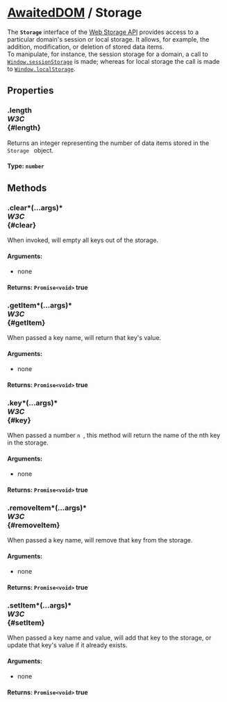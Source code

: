 # [AwaitedDOM](/docs/basic-interfaces/awaited-dom) <span>/</span> Storage

<div class='overview'>The <strong><code>Storage</code></strong> interface of the <a href="/en-US/docs/Web/API/Web_Storage_API">Web Storage API</a> provides access to a particular domain's session or local storage. It allows, for example, the addition, modification, or deletion of stored data items.</div>

<div class='overview'>To manipulate, for instance, the session storage for a domain, a call to <a href="/en-US/docs/Web/API/Window/sessionStorage" title="The sessionStorage property accesses a session Storage object for the current origin. sessionStorage is similar to localStorage; the difference is that while data in localStorage doesn't expire, data in sessionStorage is cleared when the page session ends."><code>Window.sessionStorage</code></a> is made; whereas for local storage the call is made to <a href="/en-US/docs/Web/API/Window/localStorage" title="The read-only localStorage property allows you to access a Storage object for the Document's origin; the stored data is saved across browser sessions."><code>Window.localStorage</code></a>.</div>

## Properties

### .length <div class="specs"><i>W3C</i></div> {#length}

Returns an integer representing the number of data items stored in the <code>Storage
</code> object.

#### **Type**: `number`

## Methods

### .clear*(...args)* <div class="specs"><i>W3C</i></div> {#clear}

When invoked, will empty all keys out of the storage.

#### **Arguments**:


 - none

#### **Returns**: `Promise<void>` true

### .getItem*(...args)* <div class="specs"><i>W3C</i></div> {#getItem}

When passed a key name, will return that key's value.

#### **Arguments**:


 - none

#### **Returns**: `Promise<void>` true

### .key*(...args)* <div class="specs"><i>W3C</i></div> {#key}

When passed a number <code>n
</code>, this method will return the name of the nth key in the storage.

#### **Arguments**:


 - none

#### **Returns**: `Promise<void>` true

### .removeItem*(...args)* <div class="specs"><i>W3C</i></div> {#removeItem}

When passed a key name, will remove that key from the storage.

#### **Arguments**:


 - none

#### **Returns**: `Promise<void>` true

### .setItem*(...args)* <div class="specs"><i>W3C</i></div> {#setItem}

When passed a key name and value, will add that key to the storage, or update that key's value if it already exists.

#### **Arguments**:


 - none

#### **Returns**: `Promise<void>` true

